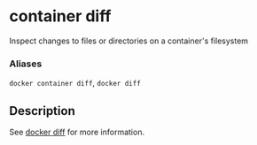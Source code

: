 # container diff

<!---MARKER_GEN_START-->
Inspect changes to files or directories on a container's filesystem

### Aliases

`docker container diff`, `docker diff`


<!---MARKER_GEN_END-->

## Description

See [docker diff](diff.md) for more information.
